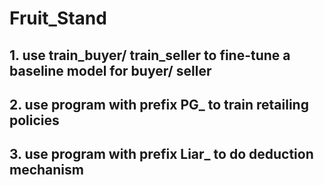 # Fruit_Stand

## 1. use train_buyer/ train_seller to fine-tune a baseline model for buyer/ seller

## 2. use program with prefix PG_ to train retailing policies

## 3. use program with prefix Liar_ to do deduction mechanism
